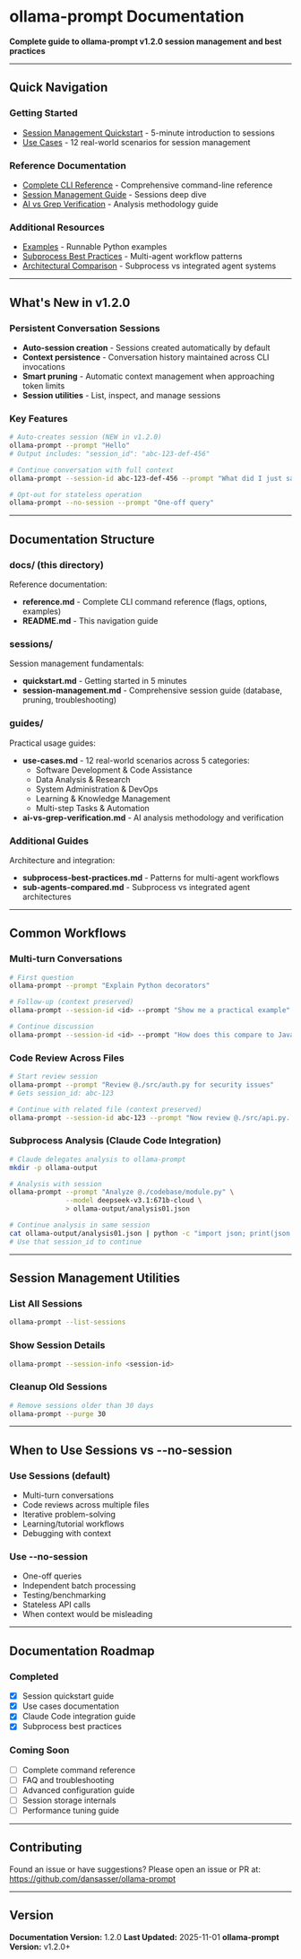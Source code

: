 # ollama-prompt Documentation

**Complete guide to ollama-prompt v1.2.0 session management and best practices**

---

## Quick Navigation

### Getting Started
- [Session Management Quickstart](sessions/quickstart.md) - 5-minute introduction to sessions
- [Use Cases](guides/use-cases.md) - 12 real-world scenarios for session management

### Reference Documentation
- [Complete CLI Reference](reference.md) - Comprehensive command-line reference
- [Session Management Guide](sessions/session-management.md) - Sessions deep dive
- [AI vs Grep Verification](guides/ai-vs-grep-verification.md) - Analysis methodology guide

### Additional Resources
- [Examples](../examples/session_usage.py) - Runnable Python examples
- [Subprocess Best Practices](subprocess-best-practices.md) - Multi-agent workflow patterns
- [Architectural Comparison](sub-agents-compared.md) - Subprocess vs integrated agent systems

---

## What's New in v1.2.0

### Persistent Conversation Sessions
- **Auto-session creation** - Sessions created automatically by default
- **Context persistence** - Conversation history maintained across CLI invocations
- **Smart pruning** - Automatic context management when approaching token limits
- **Session utilities** - List, inspect, and manage sessions

### Key Features
```bash
# Auto-creates session (NEW in v1.2.0)
ollama-prompt --prompt "Hello"
# Output includes: "session_id": "abc-123-def-456"

# Continue conversation with full context
ollama-prompt --session-id abc-123-def-456 --prompt "What did I just say?"

# Opt-out for stateless operation
ollama-prompt --no-session --prompt "One-off query"
```

---

## Documentation Structure

### docs/ (this directory)
Reference documentation:
- **reference.md** - Complete CLI command reference (flags, options, examples)
- **README.md** - This navigation guide

### sessions/
Session management fundamentals:
- **quickstart.md** - Getting started in 5 minutes
- **session-management.md** - Comprehensive session guide (database, pruning, troubleshooting)

### guides/
Practical usage guides:
- **use-cases.md** - 12 real-world scenarios across 5 categories:
  - Software Development & Code Assistance
  - Data Analysis & Research
  - System Administration & DevOps
  - Learning & Knowledge Management
  - Multi-step Tasks & Automation
- **ai-vs-grep-verification.md** - AI analysis methodology and verification

### Additional Guides
Architecture and integration:
- **subprocess-best-practices.md** - Patterns for multi-agent workflows
- **sub-agents-compared.md** - Subprocess vs integrated agent architectures

---

## Common Workflows

### Multi-turn Conversations
```bash
# First question
ollama-prompt --prompt "Explain Python decorators"

# Follow-up (context preserved)
ollama-prompt --session-id <id> --prompt "Show me a practical example"

# Continue discussion
ollama-prompt --session-id <id> --prompt "How does this compare to Java annotations?"
```

### Code Review Across Files
```bash
# Start review session
ollama-prompt --prompt "Review @./src/auth.py for security issues"
# Gets session_id: abc-123

# Continue with related file (context preserved)
ollama-prompt --session-id abc-123 --prompt "Now review @./src/api.py. Does it follow the same patterns?"
```

### Subprocess Analysis (Claude Code Integration)
```bash
# Claude delegates analysis to ollama-prompt
mkdir -p ollama-output

# Analysis with session
ollama-prompt --prompt "Analyze @./codebase/module.py" \
              --model deepseek-v3.1:671b-cloud \
              > ollama-output/analysis01.json

# Continue analysis in same session
cat ollama-output/analysis01.json | python -c "import json; print(json.load(sys.stdin)['session_id'])"
# Use that session_id to continue
```

---

## Session Management Utilities

### List All Sessions
```bash
ollama-prompt --list-sessions
```

### Show Session Details
```bash
ollama-prompt --session-info <session-id>
```

### Cleanup Old Sessions
```bash
# Remove sessions older than 30 days
ollama-prompt --purge 30
```

---

## When to Use Sessions vs --no-session

### Use Sessions (default)
- Multi-turn conversations
- Code reviews across multiple files
- Iterative problem-solving
- Learning/tutorial workflows
- Debugging with context

### Use --no-session
- One-off queries
- Independent batch processing
- Testing/benchmarking
- Stateless API calls
- When context would be misleading

---

## Documentation Roadmap

### Completed
- [x] Session quickstart guide
- [x] Use cases documentation
- [x] Claude Code integration guide
- [x] Subprocess best practices

### Coming Soon
- [ ] Complete command reference
- [ ] FAQ and troubleshooting
- [ ] Advanced configuration guide
- [ ] Session storage internals
- [ ] Performance tuning guide

---

## Contributing

Found an issue or have suggestions? Please open an issue or PR at:
https://github.com/dansasser/ollama-prompt

---

## Version

**Documentation Version:** 1.2.0
**Last Updated:** 2025-11-01
**ollama-prompt Version:** v1.2.0+

